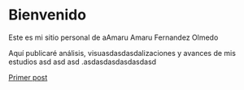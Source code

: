 # Bienvenido

Este es mi sitio personal de aAmaru Amaru Fernandez Olmedo

Aquí publicaré análisis, visuasdasdasdalizaciones y avances de mis estudios asd asd asd .asdasdasdasdasdasd

[Primer post](/2024/05/07/primer-post.html)